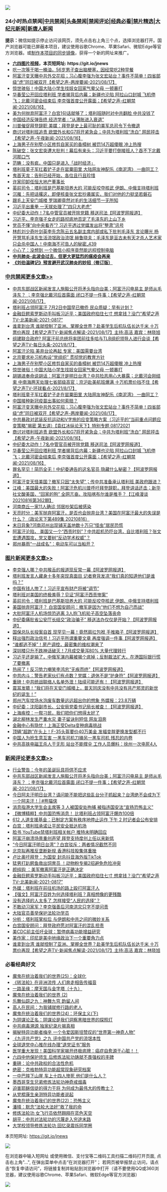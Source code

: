 ![](https://raw.githubusercontent.com/fqnews/bnews/master/64photo/fqnews-qr.jpg)

<div id="tt">
<h3>24小时热点禁闻|<a href="#%E4%B8%AD%E5%85%B1%E7%A6%81%E9%97%BB%E6%9B%B4%E5%A4%9A%E6%96%87%E7%AB%A0">中共禁闻</a>|<a href="#%E5%9B%BE%E7%89%87%E6%96%B0%E9%97%BB%E6%9B%B4%E5%A4%9A%E6%96%87%E7%AB%A0">头条禁闻</a>|<a href="#%E6%96%B0%E9%97%BB%E8%AF%84%E8%AE%BA%E6%9B%B4%E5%A4%9A%E6%96%87%E7%AB%A0">禁闻评论|<a href="#%E5%BF%85%E7%9C%8B%E7%BB%8F%E5%85%B8%E5%A5%BD%E6%96%87">经典必看|<a href="/video.md#%E7%A6%81%E7%89%87%E7%B2%BE%E9%80%89">禁片精选</a>|<a href="https://github.com/fqnews/djy/blob/master/gb/nf1351518.md#1">大纪元新闻</a>|<a href="https://github.com/fqnews/ntdtv/blob/master/gb/prog204.md#1">新唐人新闻</a></h3>
<div><b>提示：</b>微信如提示停止访问该网页，须先点击右上角三个点，选择浏览器打开。国产浏览器可能已屏蔽本项目，建议使用谷歌Chrome、苹果Safari、微软Edge等官方浏览器。或<a href="https://github.com/fqnews/bnews/blob/master/%E5%88%B6%E4%BD%9Cgit%E7%A6%81%E9%97%BB%E9%95%9C%E5%83%8F.md">制作本项目的同步镜像</a>，获得一个新的网址来推广。</div>
<ul>
<li><b><a href="http://d1.bdrive.tk/64.mp4" target="_blank">六四图片视频</a>，本页短网址: https://git.io/jnews</b></li>
<li><a href="/health/20210817/1607888.md">吃一次等于喝一桶油，56岁男子查出脑梗塞，因经常吃2种早餐</a></li>
<li><a href="/comments/20210817/1607955.md">阿富汗变天曝中共外交花招；习心腹李强为张文宏站台？事件不简单！四省部级“虎”同日被双开【希望之声-两岸要闻-2021/08/17】</a></li>
<li><a href="/cbnews/20210818/1608142.md">惊世骇俗！中国大陆小学生找妓女回家气晕父母 一顿暴打</a></li>
<li><a href="/comments/20210817/1607804.md">华春莹公开回应塔利班 学者揭背后内幕；新疆也沦陷  阿拉山口封城  飞机停飞；北戴河密会结束后  李克强首度公开露面；【希望之声-红朝禁闻-2021/08/16】</a></li>
<li><a href="/cnnews/20210817/1607951.md">美为何抛弃阿富汗？白宫1句话就够了；塔利班随时对中共翻脸 中共没钱了</a></li>
<li><a href="/ssgc/20210817/1607861.md">中国经济反弹告终 经济学者 : “从滞胀进入衰退”</a></li>
<li><a href="/bannedvideo/20210817/1607873.md">川普催促拜登辞职  美媒：拜登是史上最可耻的美军总司令下令撤退</a></li>
<li><a href="/comments/20210817/1607875.md">商讨对塔利班追责 欧盟外长和G7将开紧急会；中共为塔利班“洗白” 网民抨击【希望之声-午夜新闻-2021/08/16】</a></li>
<li><a href="/cbnews/20210818/1608174.md">上海男子在别墅小区修剪自家买的香樟树 被罚14万超傻眼 冲上热搜</a></li>
<li><a href="/bannedvideo/20210817/1607950.md">陈破空：张文宏突遭大批判！幕后有来头：习近平要打倒接班人？吞不下北戴河那口气</a></li>
<li><a href="/baitai/20210818/1608140.md">范畴：没有疯，中国只是进入「战时经济」</a></li>
<li><a href="/cbnews/20210818/1608099.md">塔利班童子军扛着铲子走在罂粟田里 大陆网友神配乐《南泥湾》 一曲同工？</a></li>
<li><a href="/baitai/20210817/1607920.md">鬼首天龙：告别已经开始，各位且行且珍惜</a></li>
<li><a href="/headline/20210817/1607848.md">许家印卸任恒大地产董事长</a></li>
<li><a href="/topimagenews/20210818/1608131.md">英前司令：塔利班是巴基斯坦养大的 可能反咬夺核武 伊朗、中俄支持塔利班</a></li>
<li><a href="/baitai/20210817/1607910.md">沉雁：先把话撂这，即便核查张文宏抄袭属实，我们对他的力挺坚若磐石</a></li>
<li><a href="/cnnews/20210817/1607847.md">跟毛上天安门城楼 罗瑞卿竟然对毛的生活细节一无所知</a></li>
<li><a href="/cnnews/20210818/1608206.md">习近平出重拳 一天就处理了“四只大老虎”</a></li>
<li><a href="/cbnews/20210817/1607837.md">中纪委大动作！7名中管官员被开除党籍 移送司法【阿波罗网报道】</a></li>
<li><a href="/lifebaike/20210817/1607858.md">习近平、李克强子女走的路彻底地否定了毛泽东的上山下乡</a></li>
<li><a href="/cnnews/20210818/1608132.md">党员不懂“向中央看齐”? 习近平透过党媒发出将“整肃”讯号</a></li>
<li><a href="/comments/20210818/1608171.md">林彪刘少奇叶剑英李先念陈云五名副主席内部或私下批判毛泽东 言论曝光 杨开慧骂毛泽东生活流氓政治流氓 赫鲁晓夫：毛泽东是亘古未有天才杀人艺术家 只会杀中国人！中南海不可告人的秘密_439</a></li>
<li><a href="/cnnews/20210818/1608225.md">小心了：没想到 一个微信小程序竟然能远程控制电脑</a></li>
<li><b><a href="/comments/20200211/1275071.md" target="_blank">中共肺炎-此波会过去，但更大更猛烈的瘟疫会再来</a></b></li>
<li><b><a href="/comments/20200207/1272816.md" target="_blank">《刘伯温碑记》预言避开武汉肺炎的妙招（修订版）</a></b></li>
</ul>
</div>

<div class="catlist">
<h3><a href="/cbnews/" target="_blank">中共禁闻</a><span><a href="/cbnews/" target="_blank" rel="nofollow">更多文章>></a></span></h3>
<ul>
<li><a href="/comments/20210818/1608435.md" target="_blank">中共东部战区新闻发言人施毅公开将矛头指向台美；阿富汗闪电易主  是师从毛泽东？ ；李克强北戴河后首露面 闭口不提一件事；【希望之声-红朝禁闻-2021/08/17】</a></li>
<li><a href="/cbnews/20210818/1608413.md" target="_blank">塔利班占领阿富汗 7月2日中国早已撤侨 民众质疑：早有计划？</a></li>
<li><a href="/comments/20210818/1608333.md" target="_blank">金融巨鳄索罗斯动手叫板习近平；美国政府掐住七寸 想拿钱？没门“希望之声TV-北美新闻-2021-0817”</a></li>
<li><a href="/comments/20210818/1608232.md" target="_blank">谁拿到台湾 谁就控制了亚洲、掌握全世界？赴美学生后机队伍长达千米  十万票价再现【希望之声TV-新闻焦点解读-2021/08/17】主持:高洁  嘉宾：林晓旭</a></li>
<li><a href="/comments/20210818/1608231.md" target="_blank">组建联合政府? 阿富汗前总统将率团前往多哈与TLB组织领导人进行会谈【希望之声TV-每日头条-2021/8/17】</a></li>
<li><a href="/cbnews/20210818/1608184.md" target="_blank">阿富汗沦陷 美弃台论再起 专家：美国需要台湾</a></li>
<li><a href="/cbnews/20210818/1608175.md" target="_blank">北京要求补习机构设“党组织” 贯彻党的教育方针</a></li>
<li><a href="/cbnews/20210818/1608174.md" target="_blank">上海男子在别墅小区修剪自家买的香樟树 被罚14万超傻眼 冲上热搜</a></li>
<li><a href="/cbnews/20210818/1608142.md" target="_blank">惊世骇俗！中国大陆小学生找妓女回家气晕父母 一顿暴打</a></li>
<li><a href="/comments/20210818/1608108.md" target="_blank">胡锡进奉命说胡话：阿富汗是明日台湾？中共险恶用心大暴露；北戴河会刚结束 中南海两天处理七省部级高官；京沪赴美航班爆满 十万机票价挡不住【希望之声TV-环球看点-2021/8/17】</a></li>
<li><a href="/cbnews/20210818/1608099.md" target="_blank">塔利班童子军扛着铲子走在罂粟田里 大陆网友神配乐《南泥湾》 一曲同工？</a></li>
<li><a href="/cbnews/20210817/1608018.md" target="_blank">中国接种新冠疫苗出事如何索赔？</a></li>
<li><a href="/comments/20210817/1607955.md" target="_blank">阿富汗变天曝中共外交花招；习心腹李强为张文宏站台？事件不简单！四省部级“虎”同日被双开【希望之声-两岸要闻-2021/08/17】</a></li>
<li><a href="/comments/20210817/1607896.md" target="_blank">中共暴政对武装反抗运动和V字旅的应变策略方案（习近平的“当前重点问题应变策略”揭密   第五讲）【袁红冰纵论天下】特别专题 08172021</a></li>
<li><a href="/comments/20210817/1607875.md" target="_blank">商讨对塔利班追责 欧盟外长和G7将开紧急会；中共为塔利班“洗白” 网民抨击【希望之声-午夜新闻-2021/08/16】</a></li>
<li><a href="/cbnews/20210817/1607837.md" target="_blank">中纪委大动作！7名中管官员被开除党籍 移送司法【阿波罗网报道】</a></li>
<li><a href="/comments/20210817/1607804.md" target="_blank">华春莹公开回应塔利班 学者揭背后内幕；新疆也沦陷  阿拉山口封城  飞机停飞；北戴河密会结束后  李克强首度公开露面；【希望之声-红朝禁闻-2021/08/16】</a></li>
<li><a href="/cbnews/20210817/1607802.md" target="_blank">罪名罕见！简历全无！中纪委通告的这名官员 隐藏什么秘密？【阿波罗网报道】</a></li>
<li><a href="/comments/20210817/1607800.md" target="_blank">阿富汗变天怪美国？撤军只因“太失望”；传中共准备承认塔利班 美政府跟进？</a></li>
<li><a href="/cbnews/20210817/1607780.md" target="_blank">江峰：美国最大的失败！阿富汗危机川普呼吁拜登辞职，拜登讲话还击；新华社文酸美国，“回家的狗” 全网亢奋。攻陷喀布尔谁是推手？【江峰漫谈20210816第362期】</a></li>
<li><a href="/cbnews/20210817/1607751.md" target="_blank">河南商丘一家11人确诊 邻居吵架后被感染</a></li>
<li><a href="/cbnews/20210817/1607749.md" target="_blank">天亮时分：美军抛弃阿富汗，是否也会抛弃台湾？美国在阿富汗最大的失误是什么？（政论天下第489集 20210816）</a></li>
<li><a href="/cbnews/20210817/1607720.md" target="_blank">末日异象?河南邓州出现铺天盖地数十万只“怪虫”居民恐慌</a></li>
<li><a href="/comments/20210817/1607672.md" target="_blank">阿富汗沦陷， 美国又一个“西贡时刻”？中共趁机恐吓台湾，自比塔利班？张文宏遭遇围攻，党又要树“反动学术权威”？</a></li>
<li><a href="/cbnews/20210817/1607664.md" target="_blank">郑州暴雨“一战成名”：电动车可以当船开？</a></li>

</ul>
</div>
<div class="catlist">
<h3><a href="/topimagenews/" target="_blank">图片新闻</a><span><a href="/topimagenews/" target="_blank" rel="nofollow">更多文章>></a></span></h3>
<ul>
<li><a href="/topimagenews/20210818/1608433.md" target="_blank">李克强人哪？中共喉舌的报道现反常一幕【阿波罗网报道】</a></li>
<li><a href="/topimagenews/20210818/1608412.md" target="_blank">塔利班发言人藏身十多年突现真面目 记者脊背发凉“我们真的知道他们是谁吗？”</a></li>
<li><a href="/topimagenews/20210818/1608381.md" target="_blank">中国有钱人惨了！习近平宣布财产将被“调节”</a></li>
<li><a href="/topimagenews/20210818/1608221.md" target="_blank">塔利班对美国的终极羞辱？见证“阿富汗西贡惨案”</a></li>
<li><a href="/topimagenews/20210818/1608131.md" target="_blank">英前司令：塔利班是巴基斯坦养大的 可能反咬夺核武 伊朗、中俄支持塔利班</a></li>
<li><a href="/topimagenews/20210817/1607475.md" target="_blank">美国抛弃阿富汗？ 白宫国安顾问：撤军是因为“他们不想为自己而战”</a></li>
<li><a href="/topimagenews/20210816/1607386.md" target="_blank">大批阿富汗人机场惊恐逃离 3人抱飞机轮子高空坠落丧命</a></li>
<li><a href="/topimagenews/20210816/1607237.md" target="_blank">中纪委痛批省公安厅长结交“政治骗子” 移送法办仅仅是开始？【阿波罗网报道】</a></li>
<li><a href="/topimagenews/20210816/1607164.md" target="_blank">国保总队长投案自首 现罕见一幕！竟然肩扛包袱 手推箱子【阿波罗网报道】</a></li>
<li><a href="/topimagenews/20210815/1606732.md" target="_blank">释出强烈政治信号！习近平所谓重要文章 再度强调一件事【阿波罗网报道】</a></li>
<li><a href="/topimagenews/20210815/1606550.md" target="_blank">“谁都逃不掉”！房产调控，最密集的维权潮来了</a></li>
<li><a href="/topimagenews/20210814/1606386.md" target="_blank">深圳楼只升不跌神话破灭！7月成交量泻80% 大量代理转行</a></li>
<li><a href="/topimagenews/20210814/1606316.md" target="_blank">习近平还是输了，中俄军演内幕被揭个底掉；反制裁法扩大，在港国际银行慌了要撤离</a></li>
<li><a href="/topimagenews/20210814/1606285.md" target="_blank">热闹了！反习势力嘲笑李鸿忠“无疾而终”【阿波罗网报道】</a></li>
<li><a href="/topimagenews/20210814/1606238.md" target="_blank">中共内斗：警告老家伙们有点数？党媒：退休不是“护身符”【阿波罗网报道】</a></li>
<li><a href="/topimagenews/20210814/1606153.md" target="_blank">重磅！中共统战联络人名单外泄！陆续可能还有！【阿波罗网报道】</a></li>
<li><a href="/topimagenews/20210814/1606114.md" target="_blank">震耳发聩！“我们将在天安门城楼上，普天同庆没有中共没有共产邪灵的新世纪的诞生！”</a></li>
<li><a href="/topimagenews/20210813/1605663.md" target="_blank">郑州汽车坟场水泡废车数量远远超出你的想象 外媒报：23.8万辆</a></li>
<li><a href="/topimagenews/20210813/1605562.md" target="_blank">中纪委：沈阳副市长、公安局党委书记局长被查！【阿波罗网报道】</a></li>
<li><a href="/topimagenews/20210813/1605497.md" target="_blank">上海疾控：一帮刁民，我们把你们想得太好了</a></li>
<li><a href="/topimagenews/20210813/1605359.md" target="_blank">湖北柳林发生严重水灾 妻子留诀别短信 网友泪奔</a></li>
<li><a href="/topimagenews/20210813/1605333.md" target="_blank">金融中心有隐忧！上海正受Delta变种病毒挑战</a></li>
<li><a href="/topimagenews/20210813/1605289.md" target="_blank">顶辆“超跑”在头上！F-35头盔要价40万美金 发福变胖更换发型都不行</a></li>
<li><a href="/topimagenews/20210812/1605020.md" target="_blank">中国人为抢生意互害 一黑车司机刀捅另一黑车司机 残忍的内卷</a></li>
<li><a href="/topimagenews/20210812/1604972.md" target="_blank">中共高铁电磁王杀人于无形 站台不能撑伞 工作人员爆料：徐州一次电死4人</a></li>

</ul>
</div>
<div class="catlist">
<h3><a href="/comments/" target="_blank">新闻评论</a><span><a href="/comments/" target="_blank" rel="nofollow">更多文章>></a></span></h3>
<ul>
<li><a href="/comments/20210818/1608437.md" target="_blank">行业警告：今年的圣诞玩具将供不应求</a></li>
<li><a href="/comments/20210818/1608435.md" target="_blank">中共东部战区新闻发言人施毅公开将矛头指向台美；阿富汗闪电易主  是师从毛泽东？ ；李克强北戴河后首露面 闭口不提一件事；【希望之声-红朝禁闻-2021/08/17】</a></li>
<li><a href="/comments/20210818/1608432.md" target="_blank">今日阿夫汗明日台湾？请问能不能把这些乱台分子抓起来？台湾绝不会成为下一个阿夫汗！│#熊猫侠</a></li>
<li><a href="/comments/20210818/1608425.md" target="_blank">消息指港大学生会主席等 3 人被国安处拘捕 被指违国安法“宣扬恐怖主义”</a></li>
<li><a href="/comments/20210818/1608424.md" target="_blank">【微博精粹】中共国恐怖消息！ 比塔利班占领阿富汗爆炸100倍</a></li>
<li><a href="/comments/20210818/1608423.md" target="_blank">612 人道支援基金：已制定方案有秩序地停止运作 下午 2 时记者会公布安排</a></li>
<li><a href="/comments/20210818/1608422.md" target="_blank">白宫：塔利班承诺让平民安全抵达机场</a></li>
<li><a href="/comments/20210818/1608421.md" target="_blank">脸书 YouTube禁塔利班相关帐户 推特未明确回应</a></li>
<li><a href="/comments/20210818/1608420.md" target="_blank">阿富汗崩溃场景重创声望 拜登支持度创上任以来新低</a></li>
<li><a href="/comments/20210818/1608418.md" target="_blank">“今日阿富汗明日台湾”？白宫驳斥：两者情况截然不同</a></li>
<li><a href="/comments/20210818/1608416.md" target="_blank">北京拟再推反垄断新规 香港科技股集体重挫</a></li>
<li><a href="/comments/20210818/1608391.md" target="_blank">卢比奥吁拜登：为国安 封杀抖音海外版TikTok</a></li>
<li><a href="/comments/20210818/1608350.md" target="_blank">猛男打趴鳄鱼救出饲育员 ！动物粉专揭2招避免危险冲突</a></li>
<li><a href="/comments/20210818/1608342.md" target="_blank">颜纯钩 ：美军撤离阿富汗是正确决定</a></li>
<li><a href="/comments/20210818/1608333.md" target="_blank">金融巨鳄索罗斯动手叫板习近平；美国政府掐住七寸 想拿钱？没门“希望之声TV-北美新闻-2021-0817”</a></li>
<li><a href="/comments/20210818/1608322.md" target="_blank">外媒：塔利班在前往机场的路上殴打阿富汗人</a></li>
<li><a href="/comments/20210818/1608307.md" target="_blank">【强文】阿富汗百姓为何选择塔利班？真相想像的更残酷</a></li>
<li><a href="/comments/20210818/1608306.md" target="_blank">没有选择的人太多了 怎样接受“人民的选择”？</a></li>
<li><a href="/comments/20210818/1608292.md" target="_blank">不敢动习家军？李克强善后河南洪灾只字不提问责</a></li>
<li><a href="/comments/20210818/1608291.md" target="_blank">大陆官员善举保护法轮功学员</a></li>
<li><a href="/comments/20210818/1608260.md" target="_blank">分析：塔利班掌权后 与伊朗和中共之间的微妙关系</a></li>
<li><a href="/comments/20210818/1608245.md" target="_blank">白宫国安顾问：拜登政府愿对阿富汗的混乱担责</a></li>
<li><a href="/comments/20210818/1608235.md" target="_blank">美CDC前主任吁全球：暂停病毒功能增益研究</a></li>
<li><a href="/comments/20210818/1608234.md" target="_blank">美作家：印尼是美中地缘政治下一个重要角力点</a></li>
<li><a href="/comments/20210818/1608232.md" target="_blank">谁拿到台湾 谁就控制了亚洲、掌握全世界？赴美学生后机队伍长达千米  十万票价再现【希望之声TV-新闻焦点解读-2021/08/17】主持:高洁  嘉宾：林晓旭</a></li>

</ul>
</div>

<div class="catlist">
<h3>必看经典好文</h3>
<ul>
<li><a href="/comments/20181017/1014654.md" target="_blank">魔鬼在统治着我们的世界(25)：全球化</a></li>
<li><a href="/comments/20210509/1542786.md" target="_blank">《转法轮》在非洲流传 人们奔走相告传福音</a></li>
<li><a href="/topimagenews/20180327/919935.md" target="_blank">一路圣缘：摩天国与金字塔（十九）</a></li>
<li><a href="/topimagenews/20180520/944940.md" target="_blank">魔鬼在统治着我们的世界 (2)</a></li>
<li><a href="/tculture/20170718/793528.md" target="_blank">乐舞仙踪之九：神舞九穹 韵留人间</a></li>
<li><a href="/tculture/20121023/72121.md" target="_blank">高人在民间：为我铺就修行路的老人</a></li>
<li><a href="/cbnews/20180907/994846.md" target="_blank">魔鬼在统治着我们的世界(24)：环保主义(下)</a></li>
<li><a href="/comments/20201031/1423298.md" target="_blank">为阴谋论正名：阴谋论是我们洞察黑暗世界的探照灯</a></li>
<li><a href="/ccpdope/20200412/1311165.md" target="_blank">中共病毒溯源 独家纪录片揭真相</a></li>
<li><a href="/cnnews/20210317/1506463.md" target="_blank">揭秘特异功能者梅辛 一个令爱因斯坦赞叹的“世界第一神奇人物”</a></li>
<li><a href="/bookonline/20131116/201045.md" target="_blank">《九评共产党》之九 评中国共产党的流氓本性</a></li>
<li><a href="/cbnews/20200819/1382346.md" target="_blank">全球退党中心推在线办理“退党证书”服务</a></li>
<li><a href="/comments/20201115/1431139.md" target="_blank">医学重大发现！美国科学家揭开终极底牌：癌症自愈源于心脏！！</a></li>
<li><a href="/comments/20200926/1403542.md" target="_blank">六四中他保护师生 后修炼法轮功铸就不畏强权的丰碑</a></li>
<li><a href="/comments/20200705/783271.md" target="_blank">重磅：论中共政权的合法性危机</a></li>
<li><a href="/comments/20200705/783265.md" target="_blank">绝密：克格勃特异功能超常现象研究档案</a></li>
<li><a href="/cbnews/20200611/1343057.md" target="_blank">一中巴摔下山崖 车上十四人惨死 他们是什么人？</a></li>
<li><a href="/topimagenews/20210214/1487270.md" target="_blank">墨西哥孪生兄弟修炼法轮功神奇戒烟毒</a></li>
<li><a href="/comments/20200622/1346846.md" target="_blank">迫害耶稣信徒的得力干将  为何成为最伟大的传教士？</a></li>
<li><a href="/comments/20210331/1516768.md" target="_blank">从党棍康生亲测特异功能者说起</a></li>
<li><a href="/comments/20180804/981524.md" target="_blank">魔鬼在统治着我们的世界(22)：恐怖主义</a></li>
<li><a href="/comments/20210312/1502968.md" target="_blank">潘晴：默念“法轮大法好”救了我的命</a></li>
<li><a href="/cnnews/20210512/1544604.md" target="_blank">修炼法轮功 女飞行员依然翱翔在蓝色天空</a></li>
<li><a href="/cbnews/20200720/1363328.md" target="_blank">胡平：中共对法轮功的污蔑走入穷途末路</a></li>
<li><a href="/cbnews/20210517/1548104.md" target="_blank">大学校领导修炼法轮功 回忆录震烁同学圈</a></li>

</ul>
</div>

本页短网址: https://git.io/jnews

![](https://raw.githubusercontent.com/fqnews/bnews/master/64photo/fqnews-qr.jpg)

在浏览器中输入短网址 或使用微信、支付宝等二维码工具扫描二维码打开页面, 点击右上角"...", 在弹出菜单中点击“在浏览器打开”； 若网页被举报禁止访问，请点击“恢复申请访问”，将链接复制并粘贴到浏览器中打开（请不要使用QQ或360浏览器，建议使用谷歌Chrome、苹果Safari、微软Edge等官方浏览器）

![](https://raw.githubusercontent.com/fqnews/bnews/master/64photo/wx.jpg)